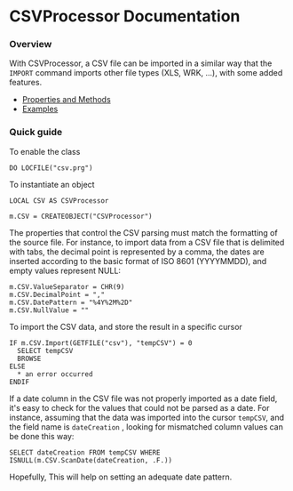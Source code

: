 # CSVProcessor Documentation

### Overview

With CSVProcessor, a CSV file can be imported in a similar way that the `IMPORT` command imports other file types (XLS, WRK, ...), with some added features.

* [Properties and Methods](pem.md "Properties and Methods")
* [Examples](examples.md "Examples")

### Quick guide

To enable the class
```foxpro
DO LOCFILE("csv.prg")
```

To instantiate an object
```foxpro
LOCAL CSV AS CSVProcessor

m.CSV = CREATEOBJECT("CSVProcessor")
```

The properties that control the CSV parsing must match the formatting of the source file. For instance, to import data from a CSV file that is delimited with tabs, the decimal point is represented by a comma, the dates are inserted according to the basic format of ISO 8601 (YYYYMMDD), and empty values represent NULL:
```foxpro
m.CSV.ValueSeparator = CHR(9)
m.CSV.DecimalPoint = ","
m.CSV.DatePattern = "%4Y%2M%2D"
m.CSV.NullValue = ""
```

To import the CSV data, and store the result in a specific cursor
```foxpro
IF m.CSV.Import(GETFILE("csv"), "tempCSV") = 0
  SELECT tempCSV
  BROWSE
ELSE
  * an error occurred
ENDIF
```

If a date column in the CSV file was not properly imported as a date field, it's easy to check for the values that could not be parsed as a date. For instance, assuming that the data was imported into the cursor `tempCSV`, and the field name is `dateCreation` , looking for mismatched column values can be done this way:
```foxpro
SELECT dateCreation FROM tempCSV WHERE ISNULL(m.CSV.ScanDate(dateCreation, .F.))
```

Hopefully, This will help on setting an adequate date pattern.
